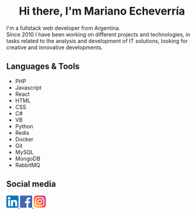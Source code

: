 <h1 align="center">Hi there, I'm Mariano Echeverría </h1>
I'm a fullstack web developer from Argentina.
<br />
Since 2010 I have been working on different projects and technologies, in tasks related to the analysis and development of IT solutions, looking for creative and
innovative developments.

## Languages & Tools
- PHP
- Javascript
- React
- HTML
- CSS
- C#
- VB
- Python
- Redis
- Docker
- Git
- MySQL
- MongoDB
- RabbitMQ
 
## Social media
<a href="https://www.linkedin.com/in/marianoecheverria/">
    <img alt="LinkedIn" title="LinkedIn" height="32" width="32" src="/images/linkedin.png">
</a>
<a href="https://www.facebook.com/maro.echeverria">
    <img alt="Facebook" title="Facebook" height="32" width="32" src="/images/facebook.png">
</a>
<a href="https://www.instagram.com/maroecheverria">
    <img alt="Instagram" title="Instagram" height="32" width="32" src="/images/instagram.png" />
</a>
